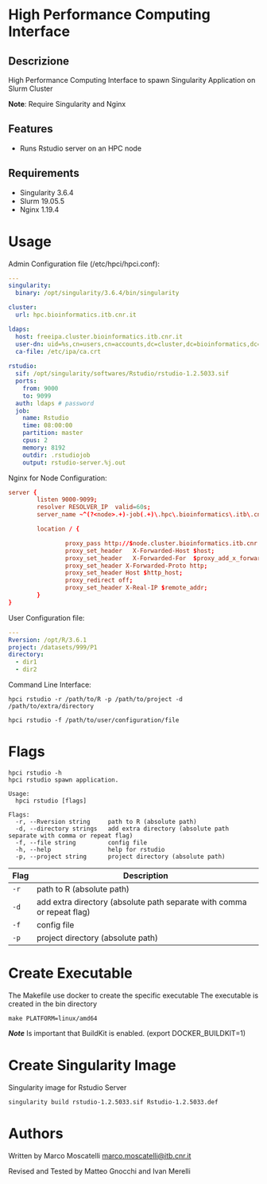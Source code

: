 High Performance Computing Interface
==============

Descrizione
-----------

High Performance Computing Interface to spawn Singularity Application on Slurm Cluster

**Note**: Require Singularity and Nginx

Features
--------
* Runs Rstudio server on an HPC node

Requirements
------------

* Singularity 3.6.4
* Slurm 19.05.5
* Nginx 1.19.4


Usage
=====

Admin Configuration file (/etc/hpci/hpci.conf):

```yaml
---
singularity:
  binary: /opt/singularity/3.6.4/bin/singularity

cluster:
  url: hpc.bioinformatics.itb.cnr.it

ldaps:
  host: freeipa.cluster.bioinformatics.itb.cnr.it
  user-dn: uid=%s,cn=users,cn=accounts,dc=cluster,dc=bioinformatics,dc=itb,dc=cnr,dc=it
  ca-file: /etc/ipa/ca.crt
    
rstudio:
  sif: /opt/singularity/softwares/Rstudio/rstudio-1.2.5033.sif
  ports:
    from: 9000
    to: 9099
  auth: ldaps # password  
  job:
    name: Rstudio
    time: 08:00:00
    partition: master
    cpus: 2
    memory: 8192
    outdir: .rstudiojob
    output: rstudio-server.%j.out  
```

Nginx for Node Configuration:

```conf
server {
        listen 9000-9099;
        resolver RESOLVER_IP  valid=60s;
        server_name ~^(?<node>.+)-job(.+)\.hpc\.bioinformatics\.itb\.cnr\.it;

        location / {

                proxy_pass http://$node.cluster.bioinformatics.itb.cnr.it:$server_port;
                proxy_set_header   X-Forwarded-Host $host;
                proxy_set_header   X-Forwarded-For  $proxy_add_x_forwarded_for;
                proxy_set_header X-Forwarded-Proto http;
                proxy_set_header Host $http_host;
                proxy_redirect off;
                proxy_set_header X-Real-IP $remote_addr;
        }
}
```

User Configuration file:
```yaml
---
Rversion: /opt/R/3.6.1
project: /datasets/999/P1
directory:
  - dir1
  - dir2 
```

Command Line Interface:
```console
hpci rstudio -r /path/to/R -p /path/to/project -d /path/to/extra/directory

hpci rstudio -f /path/to/user/configuration/file
```

Flags
=========

```console
hpci rstudio -h
hpci rstudio spawn application.

Usage:
  hpci rstudio [flags]

Flags:
  -r, --Rversion string     path to R (absolute path)
  -d, --directory strings   add extra directory (absolute path separate with comma or repeat flag)
  -f, --file string         config file 
  -h, --help                help for rstudio
  -p, --project string      project directory (absolute path)
```

Flag | Description |
-------- | ----------- 
`-r` | path to R (absolute path)
`-d` | add extra directory (absolute path separate with comma or repeat flag)
`-f` | config file
`-p` | project directory (absolute path) 

Create Executable
=========
The Makefile use docker to create the specific executable
The executable is created in the bin directory

```console
make PLATFORM=linux/amd64 
```

***Note*** Is important that  BuildKit is  enabled. (export  DOCKER_BUILDKIT=1)   

Create Singularity Image
=========
Singularity image for Rstudio Server

```console
singularity build rstudio-1.2.5033.sif Rstudio-1.2.5033.def
```


Authors
=======

Written by Marco Moscatelli <marco.moscatelli@itb.cnr.it>

Revised and Tested by Matteo Gnocchi and Ivan Merelli
